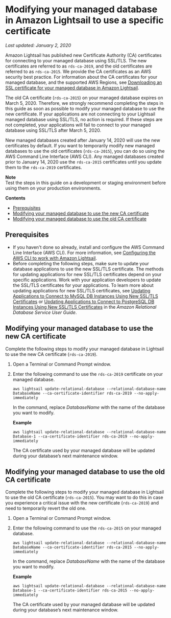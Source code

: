 # Modifying your managed database in Amazon Lightsail to use a specific certificate<a name="amazon-lightsail-modifying-database-to-use-a-specific-certificate"></a>

 *Last updated: January 2, 2020* 

Amazon Lightsail has published new Certificate Authority \(CA\) certificates for connecting to your managed database using SSL/TLS\. The new certificates are referred to as `rds-ca-2019`, and the old certificates are referred to as `rds-ca-2015`\. We provide the CA certificates as an AWS security best practice\. For information about the CA certificates for your managed database, and the supported AWS Regions, see [Downloading an SSL certificate for your managed database in Amazon Lightsail](amazon-lightsail-download-ssl-certificate-for-managed-database.md)\.

The old CA certificate \(`rds-ca-2015`\) on your managed database expires on March 5, 2020\. Therefore, we strongly recommend completing the steps in this guide as soon as possible to modify your managed database to use the new certificate\. If your applications are not connecting to your Lightsail managed database using SSL/TLS, no action is required\. If these steps are not completed, your applications will fail to connect to your managed database using SSL/TLS after March 5, 2020\.

New managed databases created after January 14, 2020 will use the new certificates by default\. If you want to temporarily modify new managed databases to use the old certificates \(`rds-ca-2015`\), you can do so using the AWS Command Line Interface \(AWS CLI\)\. Any managed databases created prior to January 14, 2020 use the `rds-ca-2015` certificates until you update them to the `rds-ca-2019` certificates\.

**Note**  
Test the steps in this guide on a development or staging environment before using them on your production environments\.

**Contents**
+ [Prerequisites](#modifying-database-prerequisites)
+ [Modifying your managed database to use the new CA certificate](#modifying-database-new-certificate)
+ [Modifying your managed database to use the old CA certificate](#modifying-database-old-certificate)

## Prerequisites<a name="modifying-database-prerequisites"></a>
+ If you haven't done so already, install and configure the AWS Command Line Interface \(AWS CLI\)\. For more information, see [Configuring the AWS CLI to work with Amazon Lightsail](lightsail-how-to-set-up-and-configure-aws-cli.md)\.
+ Before completing the following steps, make sure to update your database applications to use the new SSL/TLS certificate\. The methods for updating applications for new SSL/TLS certificates depend on your specific applications\. Work with your application developers to update the SSL/TLS certificates for your applications\. To learn more about updating applications for new SSL/TLS certificates, see [Updating Applications to Connect to MySQL DB Instances Using New SSL/TLS Certificates](https://docs.aws.amazon.com/AmazonRDS/latest/UserGuide/ssl-certificate-rotation-mysql.html) or [Updating Applications to Connect to PostgreSQL DB Instances Using New SSL/TLS Certificates](https://docs.aws.amazon.com/AmazonRDS/latest/UserGuide/ssl-certificate-rotation-postgresql.html) in the *Amazon Relational Database Service User Guide*\.

## Modifying your managed database to use the new CA certificate<a name="modifying-database-new-certificate"></a>

Complete the following steps to modify your managed database in Lightsail to use the new CA certificate \(`rds-ca-2019`\)\.

1. Open a Terminal or Command Prompt window\.

1. Enter the following command to use the `rds-ca-2019` certificate on your managed database\.

   ```
   aws lightsail update-relational-database --relational-database-name DatabaseName --ca-certificate-identifier rds-ca-2019 --no-apply-immediately
   ```

   In the command, replace *DatabaseName* with the name of the database you want to modify\.

   **Example**

   ```
   aws lightsail update-relational-database --relational-database-name Database-1 --ca-certificate-identifier rds-ca-2019 --no-apply-immediately
   ```

   The CA certificate used by your managed database will be updated during your database’s next maintenance window\.

## Modifying your managed database to use the old CA certificate<a name="modifying-database-old-certificate"></a>

Complete the following steps to modify your managed database in Lightsail to use the old CA certificate \(`rds-ca-2015`\)\. You may want to do this in case you experience a critical issue with the new certificate \(`rds-ca-2019`\) and need to temporarily revert the old one\.

1. Open a Terminal or Command Prompt window\.

1. Enter the following command to use the `rds-ca-2015` on your managed database\.

   ```
   aws lightsail update-relational-database --relational-database-name DatabaseName --ca-certificate-identifier rds-ca-2015 --no-apply-immediately
   ```

   In the command, replace *DatabaseName* with the name of the database you want to modify\.

   **Example**

   ```
   aws lightsail update-relational-database --relational-database-name Database-1 --ca-certificate-identifier rds-ca-2015 --no-apply-immediately
   ```

   The CA certificate used by your managed database will be updated during your database’s next maintenance window\.